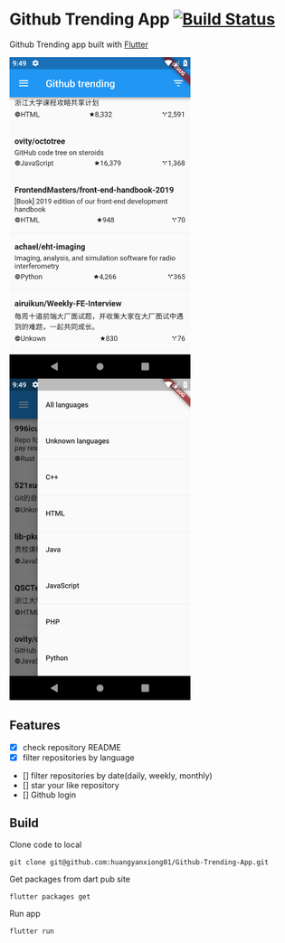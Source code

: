 # Github Trending App [![Build Status](https://travis-ci.org/huangyanxiong01/Github-Trending-App.svg?branch=master)](https://travis-ci.org/huangyanxiong01/Github-Trending-App)

Github Trending app built with [Flutter](https://github.com/flutter)


<img align="left" src="./images/Screenshot_1555422547.png" width="320">  
<img  src="./images/Screenshot_1555422560.png" width="320">


## Features
- [x] check repository README
- [x] filter repositories by language
- [] filter repositories by date(daily, weekly, monthly)
- [] star your like repository
- [] Github login



## Build

Clone code to local

```
git clone git@github.com:huangyanxiong01/Github-Trending-App.git
```

Get packages from dart pub site

```
flutter packages get
```

Run app

```
flutter run
```